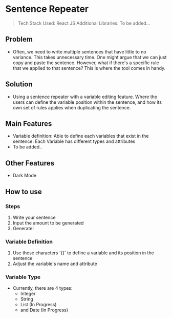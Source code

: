 # Sentence Repeater
> Tech Stack Used: React JS
> Additional Libraries: To be added...

## Problem
- Often, we need to write multiple sentences that have little to no variance. This takes unnecessary time. One might argue that we can just copy and paste the sentence. However, what if there's a specific rule that we applied to that sentence? This is where the tool comes in handy.

## Solution
- Using a sentence repeater with a variable editing feature. Where the users can define the variable position within the sentence, and how its own set of rules applies when duplicating the sentence.


## Main Features
- Variable definition: Able to define each variables that exist in the sentence. Each Variable has different types and attributes
- To be added..

## Other Features
- Dark Mode

## How to use

### Steps
1. Write your sentence
2. Input the amount to be generated
3. Generate!

### Variable Definition
1. Use these characters '{}' to define a variable and its position in the sentence
2. Adjust the variable's name and attribute

### Variable Type
- Currently, there are 4 types:
  - Integer
  - String
  - List (In Progress)
  - and Date (In Progress)
